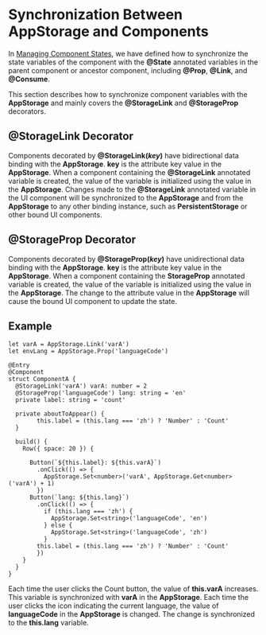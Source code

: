 # Synchronization Between AppStorage and Components<a name="EN-US_TOPIC_0000001166649261"></a>

In  [Managing Component States](ts-component-states-state.md), we have defined how to synchronize the state variables of the component with the  **@State**  annotated variables in the parent component or ancestor component, including  **@Prop**,  **@Link**, and  **@Consume**.

This section describes how to synchronize component variables with the  **AppStorage**  and mainly covers the  **@StorageLink**  and  **@StorageProp**  decorators.

## @StorageLink Decorator<a name="en-us_topic_0000001149818715_section4857142710453"></a>

Components decorated by  **@StorageLink\(_key_\)**  have bidirectional data binding with the  **AppStorage**.  **key**  is the attribute key value in the  **AppStorage**. When a component containing the  **@StorageLink**  annotated variable is created, the value of the variable is initialized using the value in the  **AppStorage**. Changes made to the  **@StorageLink**  annotated variable in the UI component will be synchronized to the  **AppStorage**  and from the  **AppStorage**  to any other binding instance, such as  **PersistentStorage**  or other bound UI components.

## @StorageProp Decorator<a name="en-us_topic_0000001149818715_section7874173385112"></a>

Components decorated by  **@StorageProp\(_key_\)**  have unidirectional data binding with the  **AppStorage**.  **key**  is the attribute key value in the  **AppStorage**. When a component containing the  **StorageProp**  annotated variable is created, the value of the variable is initialized using the value in the  **AppStorage**. The change to the attribute value in the  **AppStorage**  will cause the bound UI component to update the state.

## Example<a name="en-us_topic_0000001149818715_section7991192013546"></a>

```
let varA = AppStorage.Link('varA')
let envLang = AppStorage.Prop('languageCode')

@Entry
@Component
struct ComponentA {
  @StorageLink('varA') varA: number = 2
  @StorageProp('languageCode') lang: string = 'en'
  private label: string = 'count'

  private aboutToAppear() {
        this.label = (this.lang === 'zh') ? 'Number' : 'Count'
  }

  build() {
    Row({ space: 20 }) {

      Button(`${this.label}: ${this.varA}`)
        .onClick(() => {
          AppStorage.Set<number>('varA', AppStorage.Get<number>('varA') + 1)
        })
      Button(`lang: ${this.lang}`)
        .onClick(() => {
          if (this.lang === 'zh') {
            AppStorage.Set<string>('languageCode', 'en')
          } else {
            AppStorage.Set<string>('languageCode', 'zh')
          }
        this.label = (this.lang === 'zh') ? 'Number' : 'Count'
        })
    }
  }
}
```

Each time the user clicks the Count button, the value of  **this.varA**  increases. This variable is synchronized with  **varA**  in the  **AppStorage**. Each time the user clicks the icon indicating the current language, the value of  **languageCode**  in the  **AppStorage**  is changed. The change is synchronized to the  **this.lang**  variable.

